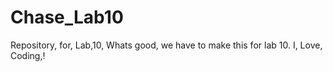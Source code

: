 # Chase_Lab10
Repository, for, Lab,10,
Whats good, we have to make this for lab 10. I, Love, Coding,!

